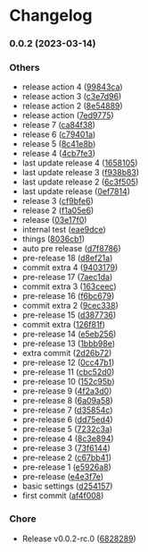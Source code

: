 # Changelog

### 0.0.2 (2023-03-14)


### Others

* release action 4 ([99843ca](https://github.com/nicolascavallin/htestapp/commit/99843ca4fdbd99a1d3a35672269775b13e248124))
* release action 3 ([c3e7d96](https://github.com/nicolascavallin/htestapp/commit/c3e7d9641d71f3e8aaf60cb7d34ce016ed927c03))
* release action 2 ([8e54889](https://github.com/nicolascavallin/htestapp/commit/8e548891f898c45139878a27ab816a7ea476d34d))
* release action ([7ed9775](https://github.com/nicolascavallin/htestapp/commit/7ed977523701c74046f5ea304c5349b0bb3aef9e))
* release 7 ([ca84f38](https://github.com/nicolascavallin/htestapp/commit/ca84f389c59764c074ce650fd707c7d4f311246b))
* release 6 ([c79401a](https://github.com/nicolascavallin/htestapp/commit/c79401a3966a5c8bd457ee11312902531ac51d3a))
* release 5 ([8c41e8b](https://github.com/nicolascavallin/htestapp/commit/8c41e8b0b42b81994e2c437d2e5a0e0d0ad8ef77))
* release 4 ([4cb7fe3](https://github.com/nicolascavallin/htestapp/commit/4cb7fe38c42ebe3293ddb507739bfbb9e4a859c4))
* last update release 4 ([1658105](https://github.com/nicolascavallin/htestapp/commit/1658105ce705679cc458195fe8d845716f9200fe))
* last update release 3 ([f938b83](https://github.com/nicolascavallin/htestapp/commit/f938b8332598b877d6878347065b93728dd9c5f9))
* last update release 2 ([6c3f505](https://github.com/nicolascavallin/htestapp/commit/6c3f5059b37222e1909cbc3e77ccd2867b5264aa))
* last update release ([0ef7814](https://github.com/nicolascavallin/htestapp/commit/0ef78146b07368cb6b206445c1d5b5b1ff8c723a))
* release 3 ([cf9bfe6](https://github.com/nicolascavallin/htestapp/commit/cf9bfe64b7e80b4c74bba39bd63792aaeac24d28))
* release 2 ([f1a05e6](https://github.com/nicolascavallin/htestapp/commit/f1a05e611ce9bf8b0fe62050a5e35efe119196b3))
* release ([03e17f0](https://github.com/nicolascavallin/htestapp/commit/03e17f0ebc9b8cf66814267c6ee4dc3773b5e38a))
* internal test ([eae9dce](https://github.com/nicolascavallin/htestapp/commit/eae9dcece117626c809a18794b7f9ffe0b8b06cd))
* things ([8036cb1](https://github.com/nicolascavallin/htestapp/commit/8036cb1637afe20a1a6d65f79dcb1168d846dc17))
* auto pre release ([d7f8786](https://github.com/nicolascavallin/htestapp/commit/d7f878655da85e9bb6bcf8d570be10e558044d38))
* pre-release 18 ([d8ef21a](https://github.com/nicolascavallin/htestapp/commit/d8ef21a70e3fa5242e20ed93df31e5919d3158a0))
* commit extra 4 ([9403179](https://github.com/nicolascavallin/htestapp/commit/940317956b0eba5703279ae59f74a4cf7831d1dd))
* pre-release 17 ([7aec1da](https://github.com/nicolascavallin/htestapp/commit/7aec1dadd9b456cb5354c096ab8b9615890bf90d))
* commit extra 3 ([163ceec](https://github.com/nicolascavallin/htestapp/commit/163ceec75c193f04872163de170f069ceddb6698))
* pre-release 16 ([f6bc679](https://github.com/nicolascavallin/htestapp/commit/f6bc679090a15a40630680ee18fd1c28138eefe3))
* commit extra 2 ([9cec338](https://github.com/nicolascavallin/htestapp/commit/9cec338d443b79afd154df8f268d631fad7804f9))
* pre-release 15 ([d387736](https://github.com/nicolascavallin/htestapp/commit/d38773664fbd0b6a29ccee6444201f75240b30d8))
* commit extra ([126f81f](https://github.com/nicolascavallin/htestapp/commit/126f81fd8c1b335bddc77583f7ecb705bc82a478))
* pre-release 14 ([e5eb256](https://github.com/nicolascavallin/htestapp/commit/e5eb2564de8a09b87b2d06a84e8e51ac3e130f3b))
* pre-release 13 ([1bbb98e](https://github.com/nicolascavallin/htestapp/commit/1bbb98e1f2d1717af90e8ebd6871653255cac18c))
* extra commit ([2d26b72](https://github.com/nicolascavallin/htestapp/commit/2d26b7237cc532777308a0e52fea055b8be2f6db))
* pre-release 12 ([0cc47b1](https://github.com/nicolascavallin/htestapp/commit/0cc47b1c6df2df113e64b56dd38d03224e709818))
* pre-release 11 ([cbc52d0](https://github.com/nicolascavallin/htestapp/commit/cbc52d07c53001c57e5b2cdbea908125d7b4df42))
* pre-release 10 ([152c95b](https://github.com/nicolascavallin/htestapp/commit/152c95b2fa6899d5602d1d0fb29551043115ff70))
* pre-release 9 ([4f2a3d0](https://github.com/nicolascavallin/htestapp/commit/4f2a3d0386b67d9f52ade5327fd2f458a4f995f7))
* pre-release 8 ([6a09a58](https://github.com/nicolascavallin/htestapp/commit/6a09a5884f188971e0743197ec4e030294264ad6))
* pre-release 7 ([d35854c](https://github.com/nicolascavallin/htestapp/commit/d35854cdfd462dd08435efd2011ca361ceb919a8))
* pre-release 6 ([dd75ed4](https://github.com/nicolascavallin/htestapp/commit/dd75ed43deced0d5434f63b08228d3892aded844))
* pre-release 5 ([7232c3a](https://github.com/nicolascavallin/htestapp/commit/7232c3a8c02a19ca1235676e43bcf07b1942bf54))
* pre-release 4 ([8c3e894](https://github.com/nicolascavallin/htestapp/commit/8c3e894b677df474eb11f3e2e37d3cff4dcc0393))
* pre-release 3 ([73f6144](https://github.com/nicolascavallin/htestapp/commit/73f6144935ee8f699cd788bc6f15440c65985783))
* pre-release 2 ([c67bb41](https://github.com/nicolascavallin/htestapp/commit/c67bb414e9f977a18afbb95ba471251a69c664f0))
* pre-release 1 ([e5926a8](https://github.com/nicolascavallin/htestapp/commit/e5926a896a749fe90b5f25670cea400a1ebf33f4))
* pre-release ([e4e3f7e](https://github.com/nicolascavallin/htestapp/commit/e4e3f7e23049534f990232c01817a963a2781c30))
* basic settings ([d254157](https://github.com/nicolascavallin/htestapp/commit/d2541573874d410dd351b99e8aec6bb6641d48e0))
* first commit ([af4f008](https://github.com/nicolascavallin/htestapp/commit/af4f0085cc4a4716f83f10f6732022ceb64cda8a))


### Chore

* Release v0.0.2-rc.0 ([6828289](https://github.com/nicolascavallin/htestapp/commit/68282890440f77d60404d17f7839087a3e2f3af2))